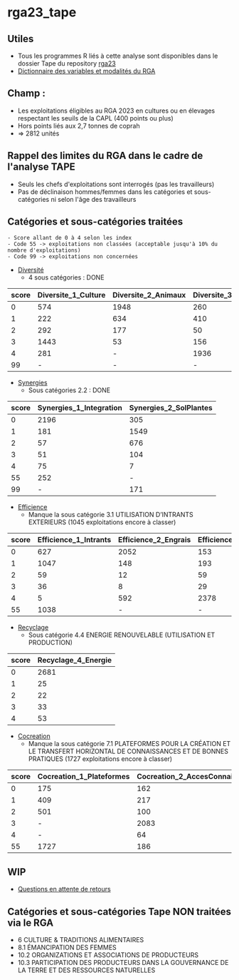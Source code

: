 # rga23_tape

## Utiles
- Tous les programmes R liés à cette analyse sont disponibles dans le dossier Tape du repository [rga23](https://github.com/nathalieDubreu/rga23) 
- [Dictionnaire des variables et modalités du RGA](https://docs.google.com/spreadsheets/d/16DxQiRkNIRXOBTypMM7NZsaku60rkBLX/edit?usp=sharing&ouid=111896801001167457308&rtpof=true&sd=true)

## **Champ** : 
- Les exploitations éligibles au RGA 2023 en cultures ou en élevages respectant les seuils de la CAPL (400 points ou plus)
- Hors points liés aux 2,7 tonnes de coprah
- => 2812 unités

## Rappel des limites du RGA dans le cadre de l'analyse TAPE
- Seuls les chefs d'exploitations sont interrogés (pas les travailleurs) 
- Pas de déclinaison hommes/femmes dans les catégories et sous-catégories ni selon l'âge des travailleurs

## Catégories et sous-catégories traitées
    - Score allant de 0 à 4 selon les index
    - Code 55 -> exploitations non classées (acceptable jusqu'à 10% du nombre d'exploitations)
    - Code 99 -> exploitations non concernées

- [Diversité](1-Diversity.md)
    - 4 sous catégories : DONE
  
| score | Diversite_1_Culture | Diversite_2_Animaux | Diversite_3_Arbres | Diversite_4_Activite |
|-------|----------------------|----------------------|---------------------|-----------------------|
| 0     | 574                  | 1948                 | 260                 | 601                   |
| 1     | 222                  | 634                  | 410                 | 516                   |
| 2     | 292                  | 177                  | 50                  | 940                   |
| 3     | 1443                 | 53                   | 156                 | 329                   |
| 4     | 281                  | -                    | 1936                | 236                   |
| 99    | -                    | -                    | -                   | 190                   |


- [Synergies](2-Synergies.md)
    - Sous catégories 2.2 : DONE
      
| score | Synergies_1_Integration | Synergies_2_SolPlantes |
|-------|--------------------------|------------------------|
| 0     | 2196                     | 305                    |
| 1     | 181                      | 1549                   |
| 2     | 57                       | 676                    |
| 3     | 51                       | 104                    |
| 4     | 75                       | 7                      |
| 55    | 252                      | -                      |
| 99    | -                        | 171                    |

- [Efficience](3-Efficience.md)
    - Manque la sous catégorie 3.1 UTILISATION D’INTRANTS EXTERIEURS (1045 exploitations encore à classer)
 
| score | Efficience_1_Intrants | Efficience_2_Engrais | Efficience_3_Pesticides | Efficience_4_ProductiviteBesoins |
|-------|------------------------|-----------------------|--------------------------|----------------------------------|
| 0     | 627                    | 2052                  | 153                      | 775                              |
| 1     | 1047                   | 148                   | 193                      | 55                               |
| 2     | 59                     | 12                    | 59                       | 574                              |
| 3     | 36                     | 8                     | 29                       | 921                              |
| 4     | 5                      | 592                   | 2378                     | 487                              |
| 55    | 1038                   | -                     | -                        | -                                |

   
- [Recyclage](4-Recyclage.md)
    - Sous catégorie 4.4 ENERGIE RENOUVELABLE (UTILISATION ET PRODUCTION)

| score | Recyclage_4_Energie    |
|-------|-----|
| 0     | 2681|
| 1     |   25|
| 2     |   22|
| 3     |   33|
| 4     |   53|

- [Cocreation](7-Cocreation.md)
    - Manque la sous catégorie 7.1 PLATEFORMES POUR LA CRÉATION ET LE TRANSFERT HORIZONTAL DE CONNAISSANCES ET DE BONNES PRATIQUES (1727 exploitations encore à classer)

| score | Cocreation_1_Plateformes | Cocreation_2_AccesConnaissances | Cocreation_3_Participation |
|-------|---------------------------|----------------------------------|-----------------------------|
| 0     | 175                       | 162                              | 1927                        |
| 1     | 409                       | 217                              | 306                         |
| 2     | 501                       | 100                              | 257                         |
| 3     | -                         | 2083                             | 165                         |
| 4     | -                         | 64                               | 127                         |
| 55    | 1727                      | 186                              | 30                          |


## WIP
- [Questions en attente de retours](QuestionsPourLaDag.md)

## Catégories et sous-catégories Tape NON traitées via le RGA

- 6 CULTURE & TRADITIONS ALIMENTAIRES
- 8.1 ÉMANCIPATION DES FEMMES
- 10.2 ORGANIZATIONS ET ASSOCIATIONS DE PRODUCTEURS
- 10.3 PARTICIPATION DES PRODUCTEURS DANS LA GOUVERNANCE DE LA TERRE ET DES RESSOURCES NATURELLES


